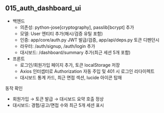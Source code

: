 ## 015_auth_dashboard_ui

- 백엔드
  - 의존성: python-jose[cryptography], passlib[bcrypt] 추가
  - 모델: User 엔티티 추가(해시/검증 유틸 포함)
  - 인증: app/core/auth.py JWT 발급/검증, app/api/deps.py 토큰 디펜던시
  - 라우터: /auth/signup, /auth/login 추가
  - 대시보드: /dashboard/summary 추가(최근 세션 5개 포함)
- 프론트
  - 로그인/회원가입 페이지 추가, 토큰 localStorage 저장
  - Axios 인터셉터로 Authorization 자동 주입 및 401 시 로그인 리다이렉트
  - 대시보드 통계 카드, 최근 면접 섹션, lucide 아이콘 탑재

동작 확인
- 회원가입 → 토큰 발급 → 대시보드 요약 호출 정상
- 대시보드: 경험/공고/면접 수와 최근 5개 세션 표시

